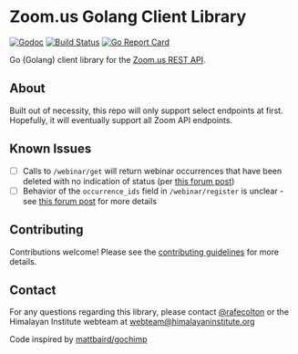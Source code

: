 # Zoom.us Golang Client Library

[![Godoc](https://godoc.org/github.com/himalayan-institute/zoom-lib-golang?status.svg)](https://godoc.org/github.com/himalayan-institute/zoom-lib-golang)
[![Build Status](https://travis-ci.org/himalayan-institute/zoom-lib-golang.svg?branch=master)](https://travis-ci.org/himalayan-institute/zoom-lib-golang)
[![Go Report Card](https://goreportcard.com/badge/github.com/himalayan-institute/zoom-lib-golang)](https://goreportcard.com/report/github.com/himalayan-institute/zoom-lib-golang)

Go (Golang) client library for the [Zoom.us REST
API](git@github.com:himalayan-institute/zoom-lib-golang.git).

## About

Built out of necessity, this repo will only support select endpoints at
first. Hopefully, it will eventually support all Zoom API endpoints.

## Known Issues

- [ ] Calls to `/webinar/get` will return webinar occurrences that have
  been deleted with no indication of status (per [this
forum post](https://support.zoom.us/hc/en-us/community/posts/115010565986--webinar-get-returns-deleted-occurrence))
- [ ] Behavior of the `occurrence_ids` field in `/webinar/register` is
  unclear - see [this
forum post](https://support.zoom.us/hc/en-us/community/posts/115019165043-Behavior-of-occurrence-ids-in-webinar-register-?page=1#community_comment_115004843466)
for more details

## Contributing

Contributions welcome! Please see the [contributing
guidelines](CONTRIBUTING.md) for more details.

## Contact

For any questions regarding this library, please contact
[@rafecolton](https://github.com/rafecolton) or the Himalayan Institute
webteam at webteam@himalayaninstitute.org

Code inspired by
[mattbaird/gochimp](https://github.com/mattbaird/gochimp)

